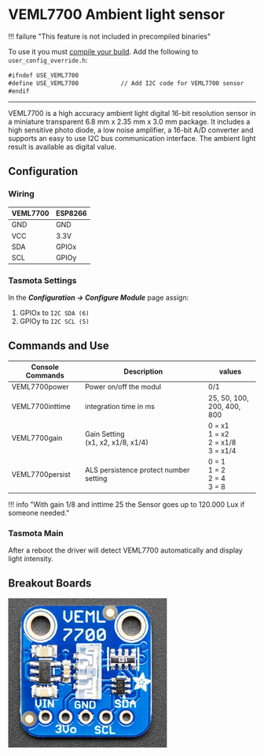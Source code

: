 # VEML7700 Ambient light sensor

!!! failure "This feature is not included in precompiled binaries"     

To use it you must [compile your build](Compile-your-build). Add the following to `user_config_override.h`:
```
#ifndef USE_VEML7700
#define USE_VEML7700            // Add I2C code for VEML7700 sensor
#endif
```
----


VEML7700 is a high accuracy ambient light digital 16-bit resolution sensor in a miniature transparent 6.8 mm x 2.35 mm x 3.0 mm package. It includes a high sensitive photo diode, a low noise amplifier, a 16-bit A/D converter and supports an easy to use I2C bus communication interface. The ambient light result is available as digital value.

## Configuration

### Wiring
| VEML7700   | ESP8266  |
|---|---|
|GND   |GND   |
|VCC   |3.3V 
|SDA   | GPIOx
|SCL   | GPIOy

### Tasmota Settings 
In the **_Configuration -> Configure Module_** page assign:

1. GPIOx to `I2C SDA (6)`
2. GPIOy to `I2C SCL (5)`

## Commands and Use

 Console Commands    | Description                                    | values                           |
---------------------|------------------------------------------------|----------------------------------|
 VEML7700power       | Power on/off the modul                         | 0/1
 VEML7700inttime     | integration time in ms                         | 25, 50, 100, <br> 200, 400, 800
 VEML7700gain        | Gain Setting <br> (x1, x2, x1/8, x1/4)         | 0 = x1<br>1 = x2 <br> 2 = x1/8 <br> 3 = x1/4  
 VEML7700persist     | ALS persistence protect number setting         | 0 = 1<br> 1 = 2<br> 2 = 4<br>3 = 8

!!! info "With gain 1/8 and inttime 25 the Sensor goes up to 120.000 Lux if someone needed."


### Tasmota Main
After a reboot the driver will detect VEML7700 automatically and display light intensity.



## Breakout Boards
![VEML7700](_media/peripherals/VEML7700_breakout.jpg)

